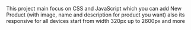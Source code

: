 This project main focus on CSS and JavaScript which you can add New Product (with image, name and description for product you want)
also its responsive for all devices start from width 320px up to 2600px and more

